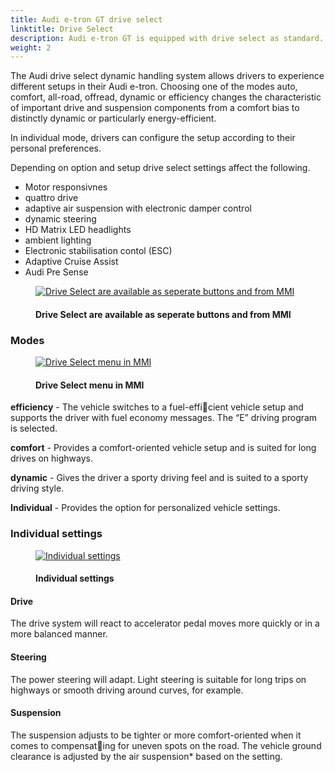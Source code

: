 ```yaml
---
title: Audi e-tron GT drive select 
linktitle: Drive Select
description: Audi e-tron GT is equipped with drive select as standard.
weight: 2
---
```

<!-- markdownlint-disable MD033 -->
The Audi drive select dynamic handling system allows drivers to experience different setups in their Audi e-tron.
Choosing one of the modes auto, comfort, all-road, offread, dynamic or efficiency changes the characteristic of important drive and suspension components from a comfort bias to distinctly 
dynamic or particularly energy-efficient.

In individual mode, drivers can configure the setup according to their personal preferences.

Depending on option and setup drive select settings affect the following.

- Motor responsivnes
- quattro drive
- adaptive air suspension with electronic damper control
- dynamic steering
- HD Matrix LED headlights
- ambient lighting
- Electronic stabilisation contol (ESC)
- Adaptive Cruise Assist
- Audi Pre Sense

<figure>
    <a href="https://media.electrichasgoneaudi.net/multimedia/models/e-tron-gt/technology/audidriveselect/driveselectbuttons.jpg">
        <img src="https://media.electrichasgoneaudi.net/multimedia/models/e-tron-gt/technology/audidriveselect/driveselectbuttons.jpg"
        class="img-fluid" alt="Drive Select are available as seperate buttons and from MMI" title="Drive Select are available as seperate buttons and from MMI">
    </a>
    <figcaption><h4>Drive Select are available as seperate buttons and from MMI</h4></figcaption>
</figure>

### Modes

<figure>
    <a href="https://media.electrichasgoneaudi.net/multimedia/models/e-tron-gt/technology/audidriveselect/driveselectmenu.jpg">
        <img src="https://media.electrichasgoneaudi.net/multimedia/models/e-tron-gt/technology/audidriveselect/driveselectmenus.jpg"
        class="img-fluid" alt="Drive Select menu in MMI" title="Drive Select menu in MMI">
    </a>
    <figcaption><h4>Drive Select menu in MMI</h4></figcaption>
</figure>

**efficiency** - The vehicle switches to a fuel-efficient vehicle setup and supports the driver with fuel economy messages. The “E” driving program is selected.  

**comfort** - Provides a comfort-oriented vehicle setup and is suited for long drives on highways.

**dynamic** - Gives the driver a sporty driving feel and is suited to a sporty driving style. 

**Individual** - Provides the option for personalized vehicle settings.

### Individual settings

<figure>
    <a href="https://media.electrichasgoneaudi.net/multimedia/models/e-tron-gt/technology/audidriveselect/individualsettings.jpg">
        <img src="https://media.electrichasgoneaudi.net/multimedia/models/e-tron-gt/technology/audidriveselect/individualsettingss.jpg"
        class="img-fluid" alt="Individual settings" title="Individual settings">
    </a>
    <figcaption><h4>Individual settings</h4></figcaption>
</figure>

#### Drive

The drive system will react to accelerator pedal moves more quickly or in a more balanced manner.

#### Steering

The power steering will adapt. Light steering is suitable for long trips on highways or smooth driving around curves, for example. 

#### Suspension

The suspension adjusts to be tighter or more comfort-oriented when it comes to compensating for uneven spots on the road.
The vehicle ground clearance is adjusted by the air suspension* based on the setting.
